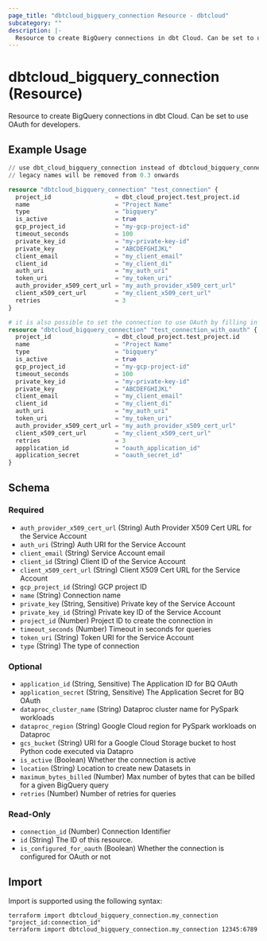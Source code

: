 ```yaml
---
page_title: "dbtcloud_bigquery_connection Resource - dbtcloud"
subcategory: ""
description: |-
  Resource to create BigQuery connections in dbt Cloud. Can be set to use OAuth for developers.
---
```


# dbtcloud_bigquery_connection (Resource)


Resource to create BigQuery connections in dbt Cloud. Can be set to use OAuth for developers.

## Example Usage

```terraform
// use dbt_cloud_bigquery_connection instead of dbtcloud_bigquery_connection for the legacy resource names
// legacy names will be removed from 0.3 onwards

resource "dbtcloud_bigquery_connection" "test_connection" {
  project_id                  = dbt_cloud_project.test_project.id
  name                        = "Project Name"
  type                        = "bigquery"
  is_active                   = true
  gcp_project_id              = "my-gcp-project-id"
  timeout_seconds             = 100
  private_key_id              = "my-private-key-id"
  private_key                 = "ABCDEFGHIJKL"
  client_email                = "my_client_email"
  client_id                   = "my_client_di"
  auth_uri                    = "my_auth_uri"
  token_uri                   = "my_token_uri"
  auth_provider_x509_cert_url = "my_auth_provider_x509_cert_url"
  client_x509_cert_url        = "my_client_x509_cert_url"
  retries                     = 3
}

# it is also possible to set the connection to use OAuth by filling in `application_id` and `application_secret`
resource "dbtcloud_bigquery_connection" "test_connection_with_oauth" {
  project_id                  = dbt_cloud_project.test_project.id
  name                        = "Project Name"
  type                        = "bigquery"
  is_active                   = true
  gcp_project_id              = "my-gcp-project-id"
  timeout_seconds             = 100
  private_key_id              = "my-private-key-id"
  private_key                 = "ABCDEFGHIJKL"
  client_email                = "my_client_email"
  client_id                   = "my_client_di"
  auth_uri                    = "my_auth_uri"
  token_uri                   = "my_token_uri"
  auth_provider_x509_cert_url = "my_auth_provider_x509_cert_url"
  client_x509_cert_url        = "my_client_x509_cert_url"
  retries                     = 3
  appplication_id             = "oauth_application_id"
  application_secret          = "oauth_secret_id"
}
```

<!-- schema generated by tfplugindocs -->
## Schema

### Required

- `auth_provider_x509_cert_url` (String) Auth Provider X509 Cert URL for the Service Account
- `auth_uri` (String) Auth URI for the Service Account
- `client_email` (String) Service Account email
- `client_id` (String) Client ID of the Service Account
- `client_x509_cert_url` (String) Client X509 Cert URL for the Service Account
- `gcp_project_id` (String) GCP project ID
- `name` (String) Connection name
- `private_key` (String, Sensitive) Private key of the Service Account
- `private_key_id` (String) Private key ID of the Service Account
- `project_id` (Number) Project ID to create the connection in
- `timeout_seconds` (Number) Timeout in seconds for queries
- `token_uri` (String) Token URI for the Service Account
- `type` (String) The type of connection

### Optional

- `application_id` (String, Sensitive) The Application ID for BQ OAuth
- `application_secret` (String, Sensitive) The Application Secret for BQ OAuth
- `dataproc_cluster_name` (String) Dataproc cluster name for PySpark workloads
- `dataproc_region` (String) Google Cloud region for PySpark workloads on Dataproc
- `gcs_bucket` (String) URI for a Google Cloud Storage bucket to host Python code executed via Datapro
- `is_active` (Boolean) Whether the connection is active
- `location` (String) Location to create new Datasets in
- `maximum_bytes_billed` (Number) Max number of bytes that can be billed for a given BigQuery query
- `retries` (Number) Number of retries for queries

### Read-Only

- `connection_id` (Number) Connection Identifier
- `id` (String) The ID of this resource.
- `is_configured_for_oauth` (Boolean) Whether the connection is configured for OAuth or not

## Import

Import is supported using the following syntax:

```shell
terraform import dbtcloud_bigquery_connection.my_connection "project_id:connection_id"
terraform import dbtcloud_bigquery_connection.my_connection 12345:6789
```
